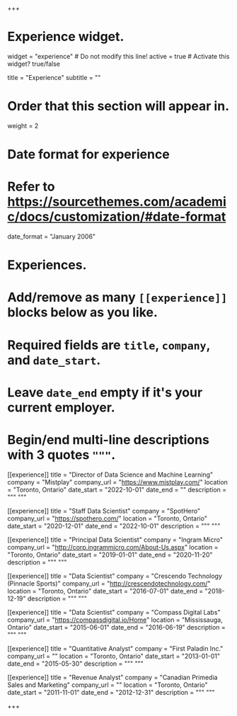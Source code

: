 +++
# Experience widget.
widget = "experience"  # Do not modify this line!
active = true  # Activate this widget? true/false

title = "Experience"
subtitle = ""

# Order that this section will appear in.
weight = 2

# Date format for experience
#   Refer to https://sourcethemes.com/academic/docs/customization/#date-format
date_format = "January 2006"

# Experiences.
#   Add/remove as many `[[experience]]` blocks below as you like.
#   Required fields are `title`, `company`, and `date_start`.
#   Leave `date_end` empty if it's your current employer.
#   Begin/end multi-line descriptions with 3 quotes `"""`.
[[experience]]
  title = "Director of Data Science and Machine Learning"
  company = "Mistplay"
  company_url = "https://www.mistplay.com/"
  location = "Toronto, Ontario"
  date_start = "2022-10-01"
  date_end = ""
  description = """
  """

[[experience]]
  title = "Staff Data Scientist"
  company = "SpotHero"
  company_url = "https://spothero.com/"
  location = "Toronto, Ontario"
  date_start = "2020-12-01"
  date_end = "2022-10-01"
  description = """
  """

[[experience]]
  title = "Principal Data Scientist"
  company = "Ingram Micro"
  company_url = "http://corp.ingrammicro.com/About-Us.aspx"
  location = "Toronto, Ontario"
  date_start = "2019-01-01"
  date_end = "2020-11-20"
  description = """
  """

[[experience]]
  title = "Data Scientist"
  company = "Crescendo Technology (Pinnacle Sports)"
  company_url = "http://crescendotechnology.com/"
  location = "Toronto, Ontario"
  date_start = "2016-07-01"
  date_end = "2018-12-19"
  description = """ """
  
[[experience]]
  title = "Data Scientist"
  company = "Compass Digital Labs"
  company_url = "https://compassdigital.io/Home"
  location = "Mississauga, Ontario"
  date_start = "2015-06-01"
  date_end = "2016-06-19"
  description = """ """

[[experience]]
  title = "Quantitative Analyst"
  company = "First Paladin Inc."
  company_url = ""
  location = "Toronto, Ontario"
  date_start = "2013-01-01"
  date_end = "2015-05-30"
  description = """ """
  
[[experience]]
  title = "Revenue Analyst"
  company = "Canadian Primedia Sales and Marketing"
  company_url = ""
  location = "Toronto, Ontario"
  date_start = "2011-11-01"
  date_end = "2012-12-31"
  description = """ """


+++